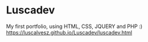 # Luscadev
My first portfolio, using HTML, CSS, JQUERY and PHP :)
https://luscalvesz.github.io/Luscadev/luscadev.html
